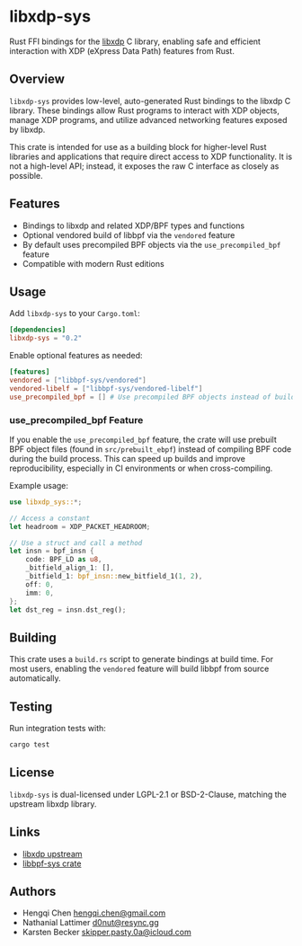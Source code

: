 # libxdp-sys

Rust FFI bindings for the [libxdp](https://github.com/xdp-project/xdp-tools/tree/main/lib/libxdp) C library, enabling safe and efficient interaction with XDP (eXpress Data Path) features from Rust.

## Overview

`libxdp-sys` provides low-level, auto-generated Rust bindings to the libxdp C library. These bindings allow Rust programs to interact with XDP objects, manage XDP programs, and utilize advanced networking features exposed by libxdp.

This crate is intended for use as a building block for higher-level Rust libraries and applications that require direct access to XDP functionality. It is not a high-level API; instead, it exposes the raw C interface as closely as possible.

## Features
- Bindings to libxdp and related XDP/BPF types and functions
- Optional vendored build of libbpf via the `vendored` feature
- By default uses precompiled BPF objects via the `use_precompiled_bpf` feature
- Compatible with modern Rust editions

## Usage
Add `libxdp-sys` to your `Cargo.toml`:

```toml
[dependencies]
libxdp-sys = "0.2"
```

Enable optional features as needed:

```toml
[features]
vendored = ["libbpf-sys/vendored"]
vendored-libelf = ["libbpf-sys/vendored-libelf"]
use_precompiled_bpf = [] # Use precompiled BPF objects instead of building at compile time
```

### use_precompiled_bpf Feature

If you enable the `use_precompiled_bpf` feature, the crate will use prebuilt BPF object files (found in `src/prebuilt_ebpf`) instead of compiling BPF code during the build process. This can speed up builds and improve reproducibility, especially in CI environments or when cross-compiling.


Example usage:
```rust
use libxdp_sys::*;

// Access a constant
let headroom = XDP_PACKET_HEADROOM;

// Use a struct and call a method
let insn = bpf_insn {
	code: BPF_LD as u8,
	_bitfield_align_1: [],
	_bitfield_1: bpf_insn::new_bitfield_1(1, 2),
	off: 0,
	imm: 0,
};
let dst_reg = insn.dst_reg();
```

## Building
This crate uses a `build.rs` script to generate bindings at build time. For most users, enabling the `vendored` feature will build libbpf from source automatically.

## Testing
Run integration tests with:
```sh
cargo test
```

## License
`libxdp-sys` is dual-licensed under LGPL-2.1 or BSD-2-Clause, matching the upstream libxdp library.

## Links
- [libxdp upstream](https://github.com/xdp-project/xdp-tools/tree/main/lib/libxdp)
- [libbpf-sys crate](https://crates.io/crates/libbpf-sys)

## Authors
- Hengqi Chen <hengqi.chen@gmail.com>
- Nathanial Lattimer <d0nut@resync.gg>
- Karsten Becker <skipper.pasty.0a@icloud.com>

